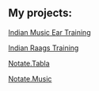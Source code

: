 ## My projects:
[Indian Music Ear Training](ear-training/index.html)

[Indian Raags Training](ear-training/phases.html)

[Notate.Tabla](tabla-notation/README.html)

[Notate.Music](music-notation/README.html)


